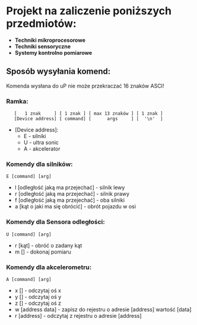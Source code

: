 # Projekt na zaliczenie poniższych przedmiotów:
* **Techniki mikroprocesorowe**
* **Techniki sensoryczne**
* **Systemy kontrolno pomiarowe**


## Sposób wysyłania komend:
Komenda wysłana do uP nie może przekraczać 16 znaków ASCI!
### Ramka:
```
   [   1 znak     ] [ 1 znak ] [ max 13 znaków ] [ 1 znak ]
   [Device address] [ command] [      args     ] [  '\n'  ]
```

* [Device address]:
    * E - silniki
    * U - ultra sonic
    * A - akcelerator

### Komendy dla silników:
```
E [command] [arg]
```
* l [odległość jaką ma przejechać] - silnik lewy 
* r [odległość jaką ma przejechać] - silnik prawy 
* f [odległość jaką ma przejechać] - oba silniki
* a [kąt o jaki ma się obrócić]    - obrót pojazdu w osi

### Komendy dla Sensora odległości:
```
U [command] [arg]
```
* r [kąt] - obróć o zadany kąt
* m [] - dokonaj pomiaru

### Komendy dla akcelerometru:
```
A [command] [arg]
```
* x [] - odczytaj oś x
* y [] - odczytaj oś y
* z [] - odczytaj oś z
* w [address data] - zapisz do rejestru o adresie [address] wartość [data]
* r [address] - odczytaj z rejestru o adresie [address]
    
